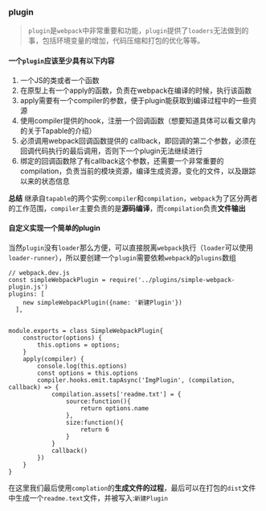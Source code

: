 ### plugin
> `plugin`是`webpack`中非常重要和功能，`plugin`提供了`loaders`无法做到的事，包括环境变量的增加，代码压缩和打包的优化等等。
> 

#### 一个`plugin`应该至少具有以下内容
1. 一个JS的类或者一个函数
2. 在原型上有一个apply的函数，负责在webpack在编译的时候，执行该函数
3. apply需要有一个compiler的参数，便于plugin能获取到编译过程中的一些资源
4. 使用compiler提供的hook，注册一个回调函数（想要知道具体可以看文章内的关于Tapable的介绍）
5. 必须调用webpack回调函数提供的 callback，即回调的第二个参数，必须在回调代码执行的最后调用，否则下一个plugin无法继续进行
6. 绑定的回调函数除了有callback这个参数，还需要一个非常重要的compilation，负责当前的模块资源，编译生成资源，变化的文件，以及跟踪以来的状态信息

**总结**
继承自`tapable`的两个实例:`compiler`和`compilation`，`webpack`为了区分两者的工作范围，`compiler`主要负责的是**源码编译**，而`compilation`负责**文件输出**

#### 自定义实现一个简单的plugin

当然`plugin`没有`loader`那么方便，可以直接脱离`webpack`执行（`loader`可以使用`loader-runner`），所以要创建一个`plugin`需要依赖`webpack`的`plugins`数组

```
// webpack.dev.js
const simpleWebpackPlugin = require('../plugins/simple-webpack-plugin.js')
plugins: [
    new simpleWebpackPlugin({name: '新建Plugin'})
  ],
```

```

module.exports = class SimpleWebpackPlugin{
    constructor(options) {
        this.options = options;
    }
    apply(compiler) {
        console.log(this.options)
        const options = this.options
        compiler.hooks.emit.tapAsync('ImgPlugin', (compilation, callback) => {
            compilation.assets['readme.txt'] = {
                source:function(){
                    return options.name
                },
                size:function(){
                    return 6
                }
            }
            callback()
        })
    }
}
```

在这里我们最后使用`complation`的**生成文件的过程**，最后可以在打包的`dist`文件中生成一个`readme.text`文件，并被写入:`新建Plugin`